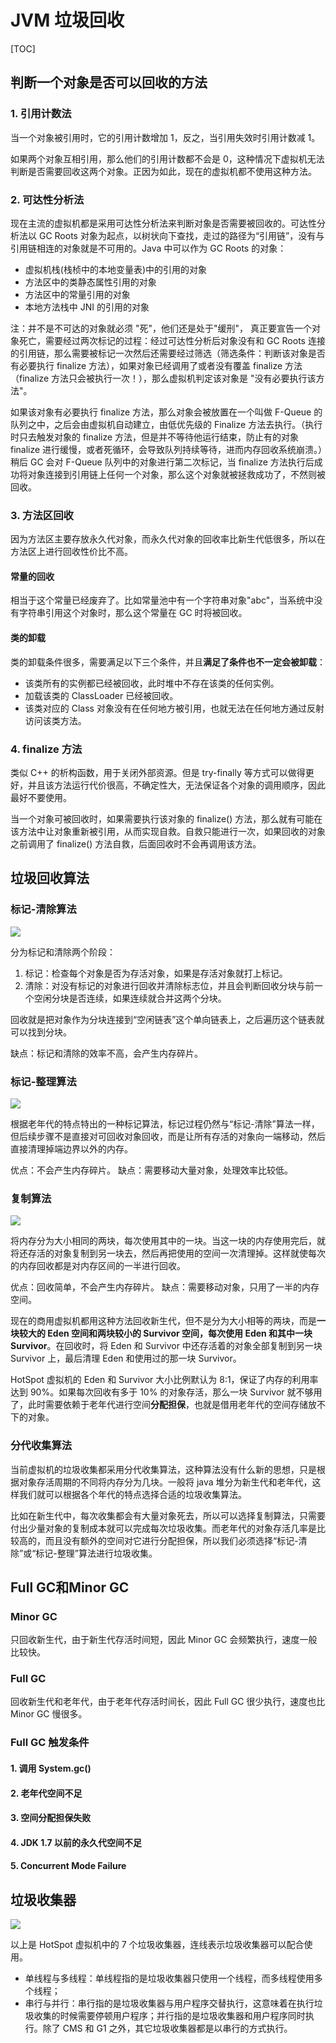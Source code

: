 # JVM 垃圾回收

[TOC]

## 判断一个对象是否可以回收的方法

### 1. 引用计数法

当一个对象被引用时，它的引用计数增加 1，反之，当引用失效时引用计数减 1。

如果两个对象互相引用，那么他们的引用计数都不会是 0，这种情况下虚拟机无法判断是否需要回收这两个对象。正因为如此，现在的虚拟机都不使用这种方法。

### 2. 可达性分析法

现在主流的虚拟机都是采用可达性分析法来判断对象是否需要被回收的。可达性分析法以 GC Roots 对象为起点，以树状向下查找，走过的路径为“引用链”，没有与引用链相连的对象就是不可用的。Java 中可以作为 GC Roots 的对象：

- 虚拟机栈(栈桢中的本地变量表)中的引用的对象
- 方法区中的类静态属性引用的对象
- 方法区中的常量引用的对象
- 本地方法栈中 JNI 的引用的对象

注：并不是不可达的对象就必须 "死"，他们还是处于"缓刑"， 真正要宣告一个对象死亡，需要经过两次标记的过程：经过可达性分析后对象没有和 GC Roots 连接的引用链，那么需要被标记一次然后还需要经过筛选（筛选条件：判断该对象是否有必要执行 finalize 方法），如果对象已经调用了或者没有覆盖 finalize 方法（finalize 方法只会被执行一次！），那么虚拟机判定该对象是 "没有必要执行该方法"。

如果该对象有必要执行 finalize 方法，那么对象会被放置在一个叫做 F-Queue 的队列之中，之后会由虚拟机自动建立，由低优先级的 Finalize 方法去执行。（执行时只去触发对象的 finalize 方法，但是并不等待他运行结束，防止有的对象 finalize 进行缓慢，或者死循环，会导致队列持续等待，进而内存回收系统崩溃。）稍后 GC 会对 F-Queue 队列中的对象进行第二次标记，当 finalize 方法执行后成功将对象连接到引用链上任何一个对象，那么这个对象就被拯救成功了，不然则被回收。

### 3. 方法区回收

因为方法区主要存放永久代对象，而永久代对象的回收率比新生代低很多，所以在方法区上进行回收性价比不高。

#### 常量的回收

相当于这个常量已经废弃了。比如常量池中有一个字符串对象"abc"，当系统中没有字符串引用这个对象时，那么这个常量在 GC 时将被回收。

#### 类的卸载

类的卸载条件很多，需要满足以下三个条件，并且**满足了条件也不一定会被卸载**：

- 该类所有的实例都已经被回收，此时堆中不存在该类的任何实例。
- 加载该类的 ClassLoader 已经被回收。
- 该类对应的 Class 对象没有在任何地方被引用，也就无法在任何地方通过反射访问该类方法。

### 4. finalize 方法

类似 C++ 的析构函数，用于关闭外部资源。但是 try-finally 等方式可以做得更好，并且该方法运行代价很高，不确定性大，无法保证各个对象的调用顺序，因此最好不要使用。

当一个对象可被回收时，如果需要执行该对象的 finalize() 方法，那么就有可能在该方法中让对象重新被引用，从而实现自救。自救只能进行一次，如果回收的对象之前调用了 finalize() 方法自救，后面回收时不会再调用该方法。

## 垃圾回收算法

### 标记-清除算法

![](_v_images/20190724100908538_17231.png)

分为标记和清除两个阶段：

1. 标记：检查每个对象是否为存活对象，如果是存活对象就打上标记。
2. 清除：对没有标记的对象进行回收并清除标志位，并且会判断回收分块与前一个空闲分块是否连续，如果连续就合并这两个分块。

回收就是把对象作为分块连接到“空闲链表”这个单向链表上，之后遍历这个链表就可以找到分块。

缺点：标记和清除的效率不高，会产生内存碎片。

### 标记-整理算法

![](_v_images/20190724100915728_13164.png)

根据老年代的特点特出的一种标记算法，标记过程仍然与“标记-清除”算法一样，但后续步骤不是直接对可回收对象回收，而是让所有存活的对象向一端移动，然后直接清理掉端边界以外的内存。

优点：不会产生内存碎片。
缺点：需要移动大量对象，处理效率比较低。

### 复制算法

![](_v_images/20190724100924189_7690.png)

将内存分为大小相同的两块，每次使用其中的一块。当这一块的内存使用完后，就将还存活的对象复制到另一块去，然后再把使用的空间一次清理掉。这样就使每次的内存回收都是对内存区间的一半进行回收。

优点：回收简单，不会产生内存碎片。
缺点：需要移动对象，只用了一半的内存空间。

现在的商用虚拟机都用这种方法回收新生代，但不是分为大小相等的两块，而是**一块较大的 Eden 空间和两块较小的 Survivor 空间，每次使用 Eden 和其中一块 Survivor**。在回收时，将 Eden 和 Survivor 中还存活着的对象全部复制到另一块 Survivor 上，最后清理 Eden 和使用过的那一块 Survivor。

HotSpot 虚拟机的 Eden 和 Survivor 大小比例默认为 8:1，保证了内存的利用率达到 90%。如果每次回收有多于 10% 的对象存活，那么一块 Survivor 就不够用了，此时需要依赖于老年代进行空间**分配担保**，也就是借用老年代的空间存储放不下的对象。

### 分代收集算法

当前虚拟机的垃圾收集都采用分代收集算法，这种算法没有什么新的思想，只是根据对象存活周期的不同将内存分为几块。一般将 java 堆分为新生代和老年代，这样我们就可以根据各个年代的特点选择合适的垃圾收集算法。

比如在新生代中，每次收集都会有大量对象死去，所以可以选择复制算法，只需要付出少量对象的复制成本就可以完成每次垃圾收集。而老年代的对象存活几率是比较高的，而且没有额外的空间对它进行分配担保，所以我们必须选择“标记-清除”或“标记-整理”算法进行垃圾收集。

## Full GC和Minor GC

### Minor GC

只回收新生代，由于新生代存活时间短，因此 Minor GC 会频繁执行，速度一般比较快。

### Full GC

回收新生代和老年代，由于老年代存活时间长，因此 Full GC 很少执行，速度也比 Minor GC 慢很多。

### Full GC 触发条件

#### 1. 调用 System.gc()

#### 2. 老年代空间不足

#### 3. 空间分配担保失败

#### 4. JDK 1.7 以前的永久代空间不足

#### 5. Concurrent Mode Failure

## 垃圾收集器

![](_v_images/20190724100834679_14262.png)

以上是 HotSpot 虚拟机中的 7 个垃圾收集器，连线表示垃圾收集器可以配合使用。

- 单线程与多线程：单线程指的是垃圾收集器只使用一个线程，而多线程使用多个线程；
- 串行与并行：串行指的是垃圾收集器与用户程序交替执行，这意味着在执行垃圾收集的时候需要停顿用户程序；并行指的是垃圾收集器和用户程序同时执行。除了 CMS 和 G1 之外，其它垃圾收集器都是以串行的方式执行。

